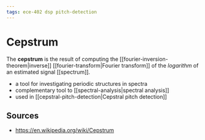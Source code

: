 ```yaml
---
tags: ece-402 dsp pitch-detection
---
```


# Cepstrum

The **cepstrum** is the result of computing the [[fourier-inversion-theorem|inverse]] [[fourier-transform|Fourier transform]] of the _logarithm_ of an estimated signal [[spectrum]].

- a tool for investigating periodic structures in spectra
- complementary tool to [[spectral-analysis|spectral analysis]]
- used in [[cepstral-pitch-detection|Cepstral pitch detection]]

## Sources

- <https://en.wikipedia.org/wiki/Cepstrum>
